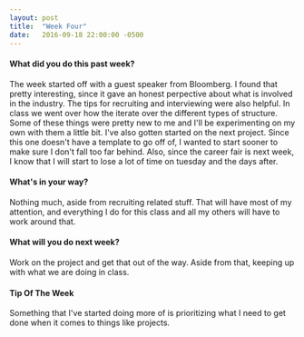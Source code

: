 ```yaml
---
layout: post
title:  "Week Four"
date:   2016-09-18 22:00:00 -0500
---
```

#### What did you do this past week?

The week started off with a guest speaker from Bloomberg. I found that pretty interesting, since it gave an honest perpective about what is involved in the industry. The tips for recruiting and interviewing were also helpful. In class we went over how the iterate over the different types of structure. Some of these things were pretty new to me and I'll be experimenting on my own with them a little bit. I've also gotten started on the next project. Since this one doesn't have a template to go off of, I wanted to start sooner to make sure I don't fall too far behind. Also, since the career fair is next week, I know that I will start to lose a lot of time on tuesday and the days after. 

#### What's in your way?

Nothing much, aside from recruiting related stuff. That will have most of my attention, and everything I do for this class and all my others will have to work around that.

#### What will you do next week?

Work on the project and get that out of the way. Aside from that, keeping up with what we are doing in class.

#### Tip Of The Week

Something that I've started doing more of is prioritizing what I need to get done when it comes to things like projects. 
